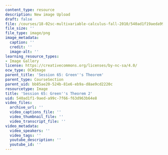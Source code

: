 ```yaml
---
content_type: resource
description: New image Upload
draft: false
file: /courses/18-02sc-multivariable-calculus-fall-2010/540ad1f19aeda99c7f66f63d963b64e8_MIT18_02SC_L22Brds_2.png
file_size: ''
file_type: image/png
image_metadata:
  caption: ''
  credit: ''
  image-alt: ''
learning_resource_types:
- Image Gallery
license: https://creativecommons.org/licenses/by-nc-sa/4.0/
ocw_type: OCWImage
parent_title: 'Session 65: Green''s Theorem'
parent_type: CourseSection
parent_uid: bb85ae20-524b-81e6-eb9a-d8ae9cd2220c
resourcetype: Image
title: 'Session 65: Green''s Theorem 2'
uid: 540ad1f1-9aed-a99c-7f66-f63d963b64e8
video_files:
  archive_url: ''
  video_captions_file: ''
  video_thumbnail_file: ''
  video_transcript_file: ''
video_metadata:
  video_speakers: ''
  video_tags: ''
  youtube_description: ''
  youtube_id: ''
---
```

